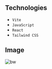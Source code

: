 ## Technologies

- `Vite`
- `JavaScript`
- `React`
- `Tailwind CSS`

## Image
![bw](https://github.com/erkindilekci/brainwave/assets/109282517/391634bf-fb5b-4bd2-8ac1-686ba648fbd4)
